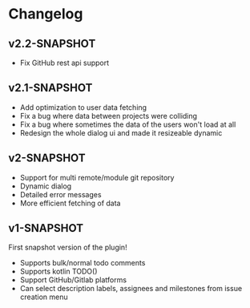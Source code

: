 # Changelog

## v2.2-SNAPSHOT
- Fix GitHub rest api support

## v2.1-SNAPSHOT
- Add optimization to user data fetching
- Fix a bug where data between projects were colliding
- Fix a bug where sometimes the data of the users won't load at all
- Redesign the whole dialog ui and made it resizeable dynamic 

## v2-SNAPSHOT
- Support for multi remote/module git repository
- Dynamic dialog
- Detailed error messages
- More efficient fetching of data

## v1-SNAPSHOT
First snapshot version of the plugin!
- Supports bulk/normal todo comments
- Supports kotlin TODO()
- Support GitHub/Gitlab platforms
- Can select description labels, assignees and milestones from issue creation menu